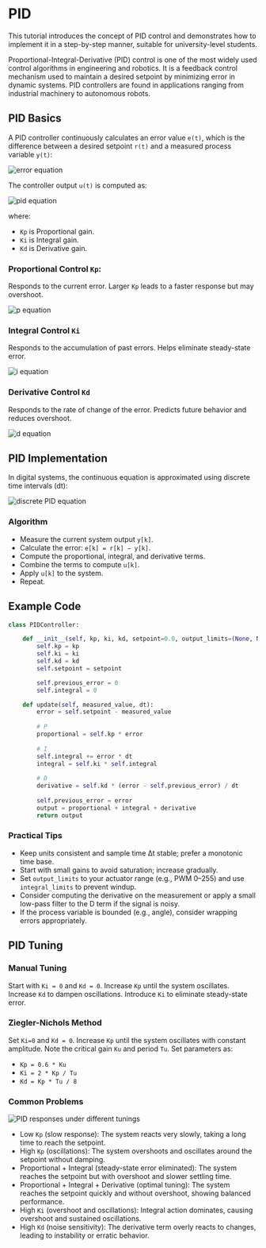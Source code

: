 # PID

This tutorial introduces the concept of PID control and demonstrates how to implement it in a step-by-step manner, suitable for university-level students.

Proportional-Integral-Derivative (PID) control is one of the most widely used control algorithms in engineering and robotics. It is a feedback control mechanism used to maintain a desired setpoint by minimizing error in dynamic systems. PID controllers are found in applications ranging from industrial machinery to autonomous robots.


## PID Basics

A PID controller continuously calculates an error value `e(t)`, which is the difference between a desired setpoint `r(t)` and a measured process variable `y(t)`:

<p><img src="../images/pid_e_equation.png" alt="error equation"/></p>

The controller output `u(t)` is computed as:

<p><img src="../images/pid_pid_equation.png" alt="pid equation"/></p>

where:
 - `Kp` is Proportional gain.
 - `Ki` is Integral gain.
 - `Kd` is Derivative gain.

### Proportional Control `Kp`:

Responds to the current error.
Larger `Kp` leads to a faster response but may overshoot.

<p><img src="../images/pid_p_equation.png" alt="p equation"/></p>

### Integral Control `Ki`

Responds to the accumulation of past errors.
Helps eliminate steady-state error.

<p><img src="../images/pid_i_equation.png" alt="i equation"/></p>

### Derivative Control `Kd`

Responds to the rate of change of the error.
Predicts future behavior and reduces overshoot.

<p><img src="../images/pid_d_equation.png" alt="d equation"/></p>

## PID Implementation

In digital systems, the continuous equation is approximated using discrete time intervals (dt):

<p><img src="../images/pid_psd_equation.png" alt="discrete PID equation"/></p>

### Algorithm

 - Measure the current system output `y[k]`.
 - Calculate the error: `e[k] = r[k] − y[k]`.
 - Compute the proportional, integral, and derivative terms.
 - Combine the terms to compute `u[k]`.
 - Apply `u[k]` to the system.
 - Repeat.

## Example Code

```python
class PIDController:

    def __init__(self, kp, ki, kd, setpoint=0.0, output_limits=(None, None), integral_limits=(None, None)):
        self.kp = kp
        self.ki = ki
        self.kd = kd
        self.setpoint = setpoint

        self.previous_error = 0
        self.integral = 0

    def update(self, measured_value, dt):
        error = self.setpoint - measured_value
        
        # P
        proportional = self.kp * error
        
        # I
        self.integral += error * dt
        integral = self.ki * self.integral
        
        # D
        derivative = self.kd * (error - self.previous_error) / dt
        
        self.previous_error = error
        output = proportional + integral + derivative
        return output
```

### Practical Tips
- Keep units consistent and sample time Δt stable; prefer a monotonic time base.
- Start with small gains to avoid saturation; increase gradually.
- Set `output_limits` to your actuator range (e.g., PWM 0–255) and use `integral_limits` to prevent windup.
- Consider computing the derivative on the measurement or apply a small low-pass filter to the D term if the signal is noisy.
- If the process variable is bounded (e.g., angle), consider wrapping errors appropriately.

## PID Tuning

### Manual Tuning

Start with `Ki = 0` and `Kd = 0`.
Increase `Kp` until the system oscillates.
Increase `Kd` to dampen oscillations.
Introduce `Ki` to eliminate steady-state error.

### Ziegler-Nichols Method

Set `Ki=0` and `Kd = 0`.
Increase `Kp` until the system oscillates with constant amplitude.
Note the critical gain `Ku` and period `Tu`.
Set parameters as:
 - `Kp = 0.6 * Ku`
 - `Ki = 2 * Kp / Tu`
 - `Kd = Kp * Tu / 8`

### Common Problems

<p><img src="../images/pid_plot.png" alt="PID responses under different tunings"/></p>

 - Low `Kp` (slow response): The system reacts very slowly, taking a long time to reach the setpoint.
 - High `Kp` (oscillations): The system overshoots and oscillates around the setpoint without damping.
 - Proportional + Integral (steady-state error eliminated): The system reaches the setpoint but with overshoot and slower settling time.
 - Proportional + Integral + Derivative (optimal tuning): The system reaches the setpoint quickly and without overshoot, showing balanced performance.
 - High `Ki` (overshoot and oscillations): Integral action dominates, causing overshoot and sustained oscillations.
 - High `Kd` (noise sensitivity): The derivative term overly reacts to changes, leading to instability or erratic behavior.

